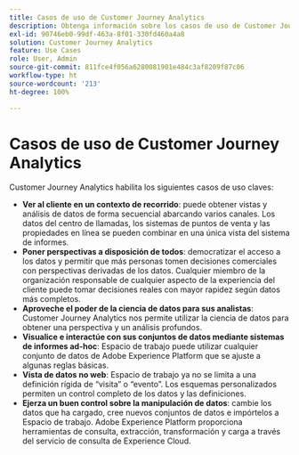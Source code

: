 ```yaml
---
title: Casos de uso de Customer Journey Analytics
description: Obtenga información sobre los casos de uso de Customer Journey Analytics
exl-id: 90746eb0-99df-463a-8f01-330fd460a4a8
solution: Customer Journey Analytics
feature: Use Cases
role: User, Admin
source-git-commit: 811fce4f056a6280081901e484c3af8209f87c06
workflow-type: ht
source-wordcount: '213'
ht-degree: 100%

---
```


# Casos de uso de Customer Journey Analytics

Customer Journey Analytics habilita los siguientes casos de uso claves:

* **Ver al cliente en un contexto de recorrido**: puede obtener vistas y análisis de datos de forma secuencial abarcando varios canales. Los datos del centro de llamadas, los sistemas de puntos de venta y las propiedades en línea se pueden combinar en una única vista del sistema de informes.
* **Poner perspectivas a disposición de todos**: democratizar el acceso a los datos y permitir que más personas tomen decisiones comerciales con perspectivas derivadas de los datos. Cualquier miembro de la organización responsable de cualquier aspecto de la experiencia del cliente puede tomar decisiones reales con mayor rapidez según datos más completos.
* **Aproveche el poder de la ciencia de datos para sus analistas**: Customer Journey Analytics nos permite utilizar la ciencia de datos para obtener una perspectiva y un análisis profundos.
* **Visualice e interactúe con sus conjuntos de datos mediante sistemas de informes ad-hoc**: Espacio de trabajo puede utilizar cualquier conjunto de datos de Adobe Experience Platform que se ajuste a algunas reglas básicas.
* **Vista de datos no web**: Espacio de trabajo ya no se limita a una definición rígida de “visita” o “evento”. Los esquemas personalizados permiten un control completo de los datos y las definiciones.
* **Ejerza un buen control sobre la manipulación de datos**: cambie los datos que ha cargado, cree nuevos conjuntos de datos e impórtelos a Espacio de trabajo. Adobe Experience Platform proporciona herramientas de consulta, extracción, transformación y carga a través del servicio de consulta de Experience Cloud.
